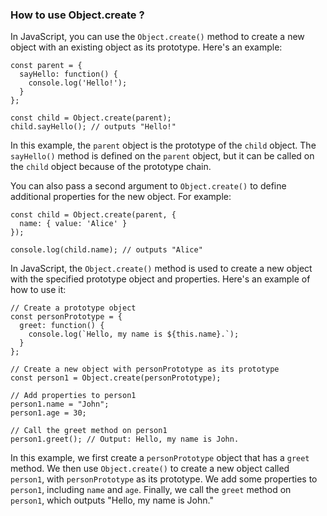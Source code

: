 ### How to use Object.create ?

In JavaScript, you can use the `Object.create()` method to create a new object with an existing object as its prototype. Here's an example:

```
const parent = {
  sayHello: function() {
    console.log('Hello!');
  }
};

const child = Object.create(parent);
child.sayHello(); // outputs "Hello!"
```

In this example, the `parent` object is the prototype of the `child` object. The `sayHello()` method is defined on the `parent` object, but it can be called on the `child` object because of the prototype chain.

You can also pass a second argument to `Object.create()` to define additional properties for the new object. For example:

```
const child = Object.create(parent, {
  name: { value: 'Alice' }
});

console.log(child.name); // outputs "Alice"
```

In JavaScript, the `Object.create()` method is used to create a new object with the specified prototype object and properties. Here's an example of how to use it:

```
// Create a prototype object
const personPrototype = {
  greet: function() {
    console.log(`Hello, my name is ${this.name}.`);
  }
};

// Create a new object with personPrototype as its prototype
const person1 = Object.create(personPrototype);

// Add properties to person1
person1.name = "John";
person1.age = 30;

// Call the greet method on person1
person1.greet(); // Output: Hello, my name is John.
```

In this example, we first create a `personPrototype` object that has a `greet` method. We then use `Object.create()` to create a new object called `person1`, with `personPrototype` as its prototype. We add some properties to `person1`, including `name` and `age`. Finally, we call the `greet` method on `person1`, which outputs "Hello, my name is John."
